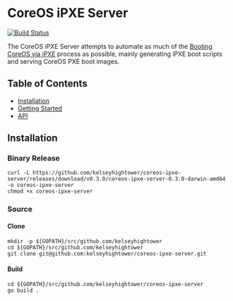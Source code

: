 # CoreOS iPXE Server

[![Build Status](https://drone.io/github.com/kelseyhightower/coreos-ipxe-server/status.png)](https://drone.io/github.com/kelseyhightower/coreos-ipxe-server/latest)

The CoreOS iPXE Server attempts to automate as much of the [Booting CoreOS via iPXE](https://coreos.com/docs/running-coreos/bare-metal/booting-with-ipxe/) process as possible, mainly generating iPXE boot scripts and serving CoreOS PXE boot images.

## Table of Contents

- [Installation](#installation)
- [Getting Started](docs/getting_started.md)
- [API](docs/api.md)

## Installation

### Binary Release

```
curl -L https://github.com/kelseyhightower/coreos-ipxe-server/releases/download/v0.3.0/coreos-ipxe-server-0.3.0-darwin-amd64 -o coreos-ipxe-server
chmod +x coreos-ipxe-server
```

### Source

#### Clone

```
mkdir -p ${GOPATH}/src/github.com/kelseyhightower
cd ${GOPATH}/src/github.com/kelseyhightower
git clone git@github.com:kelseyhightower/coreos-ipxe-server.git
```

#### Build

```
cd ${GOPATH}/src/github.com/kelseyhightower/coreos-ipxe-server
go build .
```
